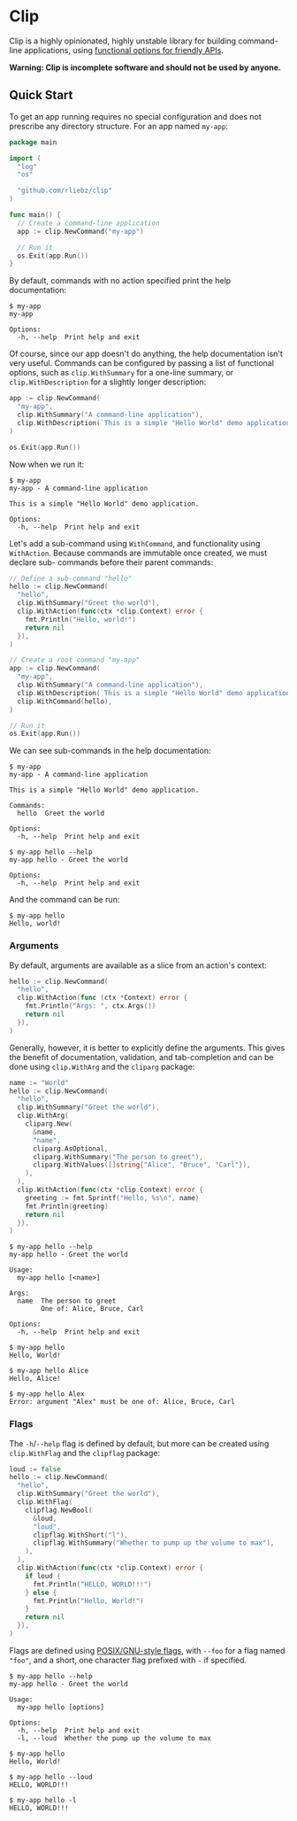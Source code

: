 # Clip

Clip is a highly opinionated, highly unstable library for building command-line
applications, using [functional options for friendly APIs][functional].

**Warning: Clip is incomplete software and should not be used by anyone.**

## Quick Start

To get an app running requires no special configuration and does not prescribe
any directory structure. For an app named `my-app`:

```go
package main

import (
  "log"
  "os"

  "github.com/rliebz/clip"
)

func main() {
  // Create a command-line application
  app := clip.NewCommand("my-app")

  // Run it
  os.Exit(app.Run())
}
```

By default, commands with no action specified print the help documentation:

```text
$ my-app
my-app

Options:
  -h, --help  Print help and exit
```

Of course, since our app doesn't do anything, the help documentation isn't very
useful. Commands can be configured by passing a list of functional options,
such as `clip.WithSummary` for a one-line summary, or `clip.WithDescription`
for a slightly longer description:

```go
app := clip.NewCommand(
  "my-app",
  clip.WithSummary("A command-line application"),
  clip.WithDescription(`This is a simple "Hello World" demo application.`),
)

os.Exit(app.Run())
```

Now when we run it:

```text
$ my-app
my-app - A command-line application

This is a simple "Hello World" demo application.

Options:
  -h, --help  Print help and exit
```

Let's add a sub-command using `WithCommand`, and functionality using
`WithAction`. Because commands are immutable once created, we must declare sub-
commands before their parent commands:

```go
// Define a sub-command "hello"
hello := clip.NewCommand(
  "hello",
  clip.WithSummary("Greet the world"),
  clip.WithAction(func(ctx *clip.Context) error {
    fmt.Println("Hello, world!")
    return nil
  }),
)

// Create a root command "my-app"
app := clip.NewCommand(
  "my-app",
  clip.WithSummary("A command-line application"),
  clip.WithDescription(`This is a simple "Hello World" demo application.`),
  clip.WithCommand(hello),
)

// Run it
os.Exit(app.Run())
```

We can see sub-commands in the help documentation:

```text
$ my-app
my-app - A command-line application

This is a simple "Hello World" demo application.

Commands:
  hello  Greet the world

Options:
  -h, --help  Print help and exit

$ my-app hello --help
my-app hello - Greet the world

Options:
  -h, --help  Print help and exit
```

And the command can be run:

```text
$ my-app hello
Hello, world!
```

### Arguments

By default, arguments are available as a slice from an action's context:

```go
hello := clip.NewCommand(
  "hello",
  clip.WithAction(func (ctx *Context) error {
    fmt.Println("Args: ", ctx.Args())
    return nil
  }),
)
```

Generally, however, it is better to explicitly define the arguments. This gives
the benefit of documentation, validation, and tab-completion and can be done using
`clip.WithArg` and the `cliparg` package:

```go
name := "World"
hello := clip.NewCommand(
  "hello",
  clip.WithSummary("Greet the world"),
  clip.WithArg(
    cliparg.New(
      &name,
      "name",
      cliparg.AsOptional,
      cliparg.WithSummary("The person to greet"),
      cliparg.WithValues([]string{"Alice", "Bruce", "Carl"}),
    ),
  ),
  clip.WithAction(func(ctx *clip.Context) error {
    greeting := fmt.Sprintf("Hello, %s\n", name)
    fmt.Println(greeting)
    return nil
  }),
)
```

```text
$ my-app hello --help
my-app hello - Greet the world

Usage:
  my-app hello [<name>]

Args:
  name  The person to greet
        One of: Alice, Bruce, Carl

Options:
  -h, --help  Print help and exit

$ my-app hello
Hello, World!

$ my-app hello Alice
Hello, Alice!

$ my-app hello Alex
Error: argument "Alex" must be one of: Alice, Bruce, Carl
```

### Flags

The `-h`/`--help` flag is defined by default, but more can be created using
`clip.WithFlag` and the `clipflag` package:

```go
loud := false
hello := clip.NewCommand(
  "hello",
  clip.WithSummary("Greet the world"),
  clip.WithFlag(
    clipflag.NewBool(
      &loud,
      "loud",
      clipflag.WithShort("l"),
      clipflag.WithSummary("Whether to pump up the volume to max"),
    ),
  ),
  clip.WithAction(func(ctx *clip.Context) error {
    if loud {
      fmt.Println("HELLO, WORLD!!!")
    } else {
      fmt.Println("Hello, World!")
    }
    return nil
  }),
)
```

Flags are defined using [POSIX/GNU-style flags][gnu-flags], with `--foo` for a
flag named `"foo"`, and a short, one character flag prefixed with `-` if
specified.

```text
$ my-app hello --help
my-app hello - Greet the world

Usage:
  my-app hello [options]

Options:
  -h, --help  Print help and exit
  -l, --loud  Whether the pump up the volume to max

$ my-app hello
Hello, World!

$ my-app hello --loud
HELLO, WORLD!!!

$ my-app hello -l
HELLO, WORLD!!!
```


[functional]: https://dave.cheney.net/2014/10/17/functional-options-for-friendly-apis
[gnu-flags]: https://www.gnu.org/software/libc/manual/html_node/Argument-Syntax.html
